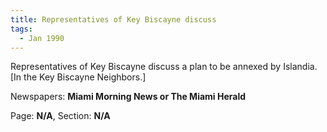 ```yaml
---  
title: Representatives of Key Biscayne discuss  
tags:  
  - Jan 1990  
---  
```

  
Representatives of Key Biscayne discuss a plan to be annexed by Islandia. [In the Key Biscayne Neighbors.]  
  
Newspapers: **Miami Morning News or The Miami Herald**  
  
Page: **N/A**, Section: **N/A** 
